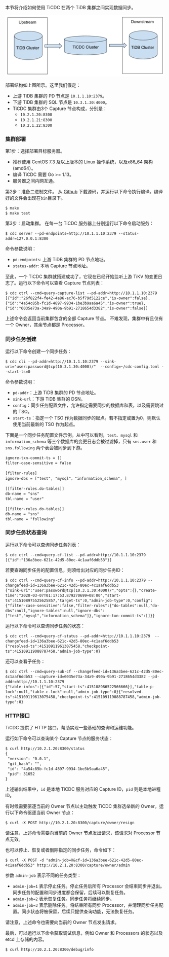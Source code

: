 本节将介绍如何使用 TiCDC 在两个 TiDB 集群之间实现数据同步。

<img src="/res/session2/chapter2/cdc-in-action/1.png" width="600" />


部署结构如上图所示。这里我们假定：
- 上游 TiDB 集群的 PD 节点是 `10.1.1.10:2379`。
- 下游 TiDB 集群的 SQL 节点是 `10.3.1.30:4000`。
- TiCDC 集群由3个 Capture 节点构成，分别是：
  - `10.2.1.20:8300`
  - `10.2.1.21:8300`
  - `10.2.1.22:8300`

### 集群部署

第1步：选择部署目标服务器。
- 推荐使用 CentOS 7.3 及以上版本的 Linux 操作系统，以及x86_64 架构 (amd64）。
- 编译 TiCDC 需要 Go >= 1.13。
- 服务器之间内网互通。

第2步：准备二进制文件。
从 [Github](https://github.com/pingcap/ticdc) 下载源码，并运行以下命令执行编译。编译好的文件会出现在`bin`目录下。
```
$ make
$ make test
```

第3步：启动集群。
在每一台 TiCDC 服务器上分别运行以下命令启动服务：

```
$ cdc server --pd-endpoints=http://10.1.1.10:2379 --status-addr=127.0.0.1:8300
```

命令参数说明：
- `pd-endpoints`: 上游 TiDB 集群的 PD 节点地址。
- `status-addr`: 本地 Capture 节点地址。

至此，一个 TiCDC 集群就搭建成功了，它现在已经开始监听上游 TiKV 的变更日志了。运行以下命令可以查看 Capture 节点列表：

```
$ cdc ctrl --cmd=query-capture-list --pd-addr=http://10.1.1.10:2379
[{"id":"26f822f4-fe42-4a86-ac76-b5f79d5122ce","is-owner":false},{"id":"4a54c85b-fc1d-4897-9934-1be3b9aa6a45","is-owner":true},{"id":"6035e73a-34a9-490a-9b91-2718654d3382","is-owner":false}]
```

上述命令会返回当前集群包含的全部 Capture 节点。 不难发现，集群中有且仅有一个 Owner，其余节点都是 Processor。

### 同步任务创建
运行以下命令创建一个同步任务：

```
$ cdc cli --pd-addr=http://10.1.1.10:2379 --sink-uri="user:password@tcp(10.3.1.30:4000)/"  --config=~/cdc-config.toml --start-ts=0
```

命令参数说明：
- `pd-addr`：上游 TiDB 集群的 PD 节点地址。
- `sink-url`：下游 TiDB 集群的 DSN。
- `config`：同步任务配置文件，允许指定需要同步的数据库和表，以及需要跳过的 TSO。
- `start-ts`：指定一个 TSO 作为数据同步的起点。若不指定或置为0，则默认使用当前最新的 TSO 作为起点。

下面是一个同步任务配置文件示例。从中可以看到，`test`、`mysql` 和 `information_schema` 等三个数据库的变更日志会被过滤掉，只有 `sns.user` 和 `sns.following` 两个表会被同步到下游。

```
ignore-txn-commit-ts = []
filter-case-sensitive = false

[filter-rules]
ignore-dbs = ["test", "mysql"，"information_schema", ]

[[filter-rules.do-tables]]
db-name = "sns"
tbl-name = "user"

[[filter-rules.do-tables]]
db-name = "sns"
tbl-name = "following"
```

### 同步任务状态查询
运行以下命令可以查询同步任务列表：

```
$ cdc ctrl --cmd=query-cf-list --pd-addr=http://10.1.1.10:2379
[{"id":"136a3bee-621c-42d5-80ec-4c1aaf6ddb53"}]
```

若要查询同步任务的配置信息，则须给出对应的同步任务ID：

```
$ cdc ctrl --cmd=query-cf-info --pd-addr=http://10.1.1.10:2379 --changefeed-id=136a3bee-621c-42d5-80ec-4c1aaf6ddb53
{"sink-uri":"user:password@tcp(10.3.1.30:4000)/","opts":{},"create-time":"2020-03-07T01:17:53.879270699+08:00","start-ts":415108975525625857,"target-ts":0,"admin-job-type":0,"config":{"filter-case-sensitive":false,"filter-rules":{"do-tables":null,"do-dbs":null,"ignore-tables":null,"ignore-dbs":["test","mysql","information_schema"]},"ignore-txn-commit-ts":[]}}
```

运行以下命令可以查询同步任务的状态：

```
$ cdc ctrl --cmd=query-cf-status --pd-addr=http://10.1.1.10:2379  --changefeed-id=136a3bee-621c-42d5-80ec-4c1aaf6ddb53
{"resolved-ts":415109119613075458,"checkpoint-ts":415109119088787458,"admin-job-type":0}
```

还可以查看子任务：

```
$ cdc ctrl --cmd=query-sub-cf --changefeed-id=136a3bee-621c-42d5-80ec-4c1aaf6ddb53 --capture-id=6035e73a-34a9-490a-9b91-2718654d3382 --pd-addr=http://10.1.1.10:2379
{"table-infos":[{"id":57,"start-ts":415108986522566666}],"table-p-lock":null,"table-c-lock":null,"admin-job-type":0}{"resolved-ts":415109119613075458,"checkpoint-ts":415109119088787458,"admin-job-type":0}
```

### HTTP接口
TiCDC 提供了 HTTP 接口，帮助实现一些基础的查询和运维功能。

运行如下命令可以查询某个 Capture 节点的服务状态：

```
$ curl http://10.2.1.20:8300/status
{
 "version": "0.0.1",
 "git_hash": "",
 "id": "4a54c85b-fc1d-4897-9934-1be3b9aa6a45",
 "pid": 31652
}
```

上述输出结果中，`id` 是本地 TiCDC 服务对应的 Capture ID，`pid` 则是本地进程 ID。

有时候需要驱逐当前的 Owner 节点以主动触发 TiCDC 集群选举新的 Owner。运行以下命令驱逐当前 Owner 节点：

```	
$ curl -X POST http://10.2.1.20:8300/capture/owner/resign
```

请注意，上述命令需要向当前的 Owner 节点发出请求，该请求对 Processor 节点无效。

也可以停止、恢复或者删除指定的同步任务，命令如下：

```	
$ curl -X POST -d "admin-job=X&cf-id=136a3bee-621c-42d5-80ec-4c1aaf6ddb53" http://10.2.1.20:8300/capture/owner/admin
```

参数 `admin-job` 表示不同的任务类型：
- `admin-job=1` 表示停止任务。停止任务后所有 Processor 会结束同步并退出。同步任务的配置和同步进度都会保留，后续可以恢复任务。
- `admin-job=2` 表示恢复任务。同步任务将继续同步。
- `admin-job=3` 表示删除任务。将结束所有同步 Processor，并清理同步任务配置。同步状态将被保留，后续只提供查询功能，无法恢复任务。

请注意，上述命令也需要向当前的 Owner 节点发出请求。

最后，可以运行以下命令获取调试信息，例如 Owner 和 Processors 的状态以及 etcd 上存储的内容。

```
$ curl http://10.2.1.20:8300/debug/info
```
